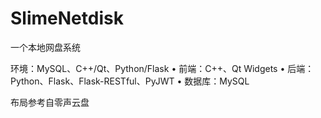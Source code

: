 # SlimeNetdisk
一个本地网盘系统

环境：MySQL、C++/Qt、Python/Flask
•	前端：C++、Qt Widgets
•	后端：Python、Flask、Flask-RESTful、PyJWT
•	数据库：MySQL

布局参考自零声云盘
